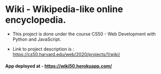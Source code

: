 # Wiki - Wikipedia-like online encyclopedia.

- This project is done under the course CS50 - Web Development with Python and JavaScript.

- Link to project description is : https://cs50.harvard.edu/web/2020/projects/1/wiki/


#### App deployed at - https://wiki50.herokuapp.com/
